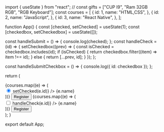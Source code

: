 import { useState } from "react";
// const gifts = ["CUP I9", "Ram 32GB RGB", "RGB Keyboard"];
const courses = [
{
id: 1,
name: "HTML,CSS",
},
{
id: 2,
name: "JavaScript",
},
{
id: 3,
name: "React Native",
},
];

function App() {
const [checked, setChecked] = useState(1);
const [checkedbox, setCheckedbox] = useState([]);

const handleSubmit = () => {
console.log(checked);
};
const handleCheck = (id) => {
setCheckedbox((prev) => {
const isChecked = checkedbox.includes(id);
if (isChecked) {
return checkedbox.filter((item) => item !== id);
} else {
return [...prev, id];
}
});
};

const handleSubmitCheckbox = () => {
console.log({ id: checkedbox });
};

return (
<div className="App">
<div style={{ padding: 32 }}>
{courses.map((e) => (
<div key={e.id}>
<input
checked={checked === e.id}
type="radio"
onChange={() => setChecked(e.id)}
/>
{e.name}
</div>
))}
<button onClick={handleSubmit}>Register</button>
{courses.map((e) => (
<div key={e.id}>
<input
checkedbox={checkedbox.includes(e.id)}
type="checkbox"
onChange={() => handleCheck(e.id)}
/>
{e.name}
</div>
))}
<button onClick={handleSubmitCheckbox}>Register</button>
</div>
</div>
);
}

export default App;
